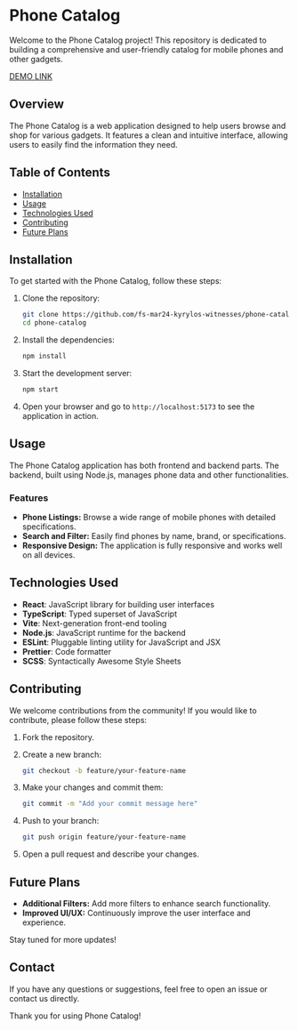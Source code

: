 # Phone Catalog

Welcome to the Phone Catalog project! This repository is dedicated to building a comprehensive and user-friendly catalog for mobile phones and other gadgets.

[DEMO LINK](https://fs-mar24-kyrylos-witnesses.github.io/phone-catalog/)

## Overview

The Phone Catalog is a web application designed to help users browse and shop for various gadgets. It features a clean and intuitive interface, allowing users to easily find the information they need.

## Table of Contents

- [Installation](#installation)
- [Usage](#usage)
- [Technologies Used](#technologies-used)
- [Contributing](#contributing)
- [Future Plans](#future-plans)

## Installation

To get started with the Phone Catalog, follow these steps:

1. Clone the repository:

   ```bash
   git clone https://github.com/fs-mar24-kyrylos-witnesses/phone-catalog.git
   cd phone-catalog
   ```

2. Install the dependencies:

   ```bash
   npm install
   ```

3. Start the development server:

   ```bash
   npm start
   ```

4. Open your browser and go to `http://localhost:5173` to see the application in action.

## Usage

The Phone Catalog application has both frontend and backend parts. The backend, built using Node.js, manages phone data and other functionalities.

### Features

- **Phone Listings:** Browse a wide range of mobile phones with detailed specifications.
- **Search and Filter:** Easily find phones by name, brand, or specifications.
- **Responsive Design:** The application is fully responsive and works well on all devices.

## Technologies Used

- **React**: JavaScript library for building user interfaces
- **TypeScript**: Typed superset of JavaScript
- **Vite**: Next-generation front-end tooling
- **Node.js**: JavaScript runtime for the backend
- **ESLint**: Pluggable linting utility for JavaScript and JSX
- **Prettier**: Code formatter
- **SCSS**: Syntactically Awesome Style Sheets

## Contributing

We welcome contributions from the community! If you would like to contribute, please follow these steps:

1. Fork the repository.
2. Create a new branch:

   ```bash
   git checkout -b feature/your-feature-name
   ```

3. Make your changes and commit them:

   ```bash
   git commit -m "Add your commit message here"
   ```

4. Push to your branch:

   ```bash
   git push origin feature/your-feature-name
   ```

5. Open a pull request and describe your changes.

## Future Plans

- **Additional Filters:** Add more filters to enhance search functionality.
- **Improved UI/UX:** Continuously improve the user interface and experience.

Stay tuned for more updates!

## Contact

If you have any questions or suggestions, feel free to open an issue or contact us directly.

Thank you for using Phone Catalog!
